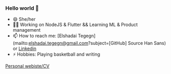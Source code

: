 ### Hello world 👋

<!--
**ElshadaiK/elshadaiK** is a ✨ _special_ ✨ repository because its `README.md` (this file) appears on your GitHub profile.

Here are some ideas to get you started:


-->

- 😄 She/her
- 👩‍💻 Working on NodeJS & Flutter && Learning ML & Product management
- 📫 How to reach me: [Elshadai Tegegn](mailto:elshadai.tegegn@gmail.com?subject=[GitHub] Source Han Sans) or [Linkedin](https://www.linkedin.com/in/elshadai-tegegn)
- ⚡ Hobbies: Playing basketball and writing


[Personal webiste/CV](http://blooming-basin-13464.herokuapp.com/)

